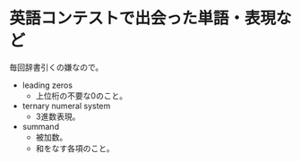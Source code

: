 # 英語コンテストで出会った単語・表現など

毎回辞書引くの嫌なので。

- leading zeros
  - 上位桁の不要な0のこと。
- ternary numeral system
  - 3進数表現。
- summand
  - 被加数。
  - 和をなす各項のこと。
